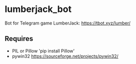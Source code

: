 # lumberjack_bot
Bot for Telegram game LumberJack: https://tbot.xyz/lumber/

## Requires
* PIL or Pillow
'pip install Pillow'
* pywin32
https://sourceforge.net/projects/pywin32/